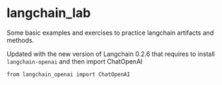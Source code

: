 # langchain_lab

Some basic examples and exercises to practice langchain artifacts and methods.

Updated with the new version of Langchain 0.2.6 that requires 
to install  ```langchain-openai``` and then import ChatOpenAI
```
from langchain_openai import ChatOpenAI
```

